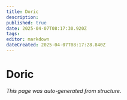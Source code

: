 ```yaml
---
title: Doric
description: 
published: true
date: 2025-04-07T08:17:30.920Z
tags: 
editor: markdown
dateCreated: 2025-04-07T08:17:28.840Z
---
```


# Doric

*This page was auto-generated from structure.*